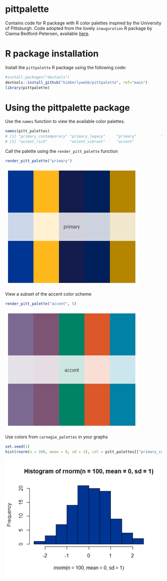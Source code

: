 # pittpalette
Contains code for R package with R color palettes inspired by the University of Pittsburgh.
Code adopted from the lovely `inauguration` R package by Cianna Bedford-Petersen, available [here](https://github.com/ciannabp/inauguration). 

# R package installation
Install the  `pittpalette` R package using the following code:
``` r
#install.packages("devtools")
devtools::install_github("kimberlywebb/pittpalette", ref="main")
library(pittpalette)
```

# Using the pittpalette package
Use the `names` function to view the available color palettes.
```r
names(pitt_palettes)
# [1] "primary_contemporary" "primary_legacy"     "primary"           "secondary"           
# [5] "accent_rich"          "accent_vibrant"     "accent"   
```

Call the palette using the `render_pitt_palette` function
```r
render_pitt_palette("primary")
```
![](primary.png)

View a subset of the accent color scheme
```r
render_pitt_palette("accent", 5)
```
![](accent.png)

Use colors from `carnegie_palettes` in your graphs
```r
set.seed(1)
hist(rnorm(n = 100, mean = 0, sd = 1), col = pitt_palettes[["primary_contemporary"]][1])
```
![](pittsogram.png)
